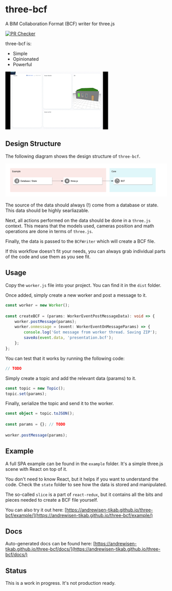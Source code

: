# three-bcf

A BIM Collaboration Format (BCF) writer for three.js

[![PR Checker](https://github.com/andrewisen-tikab/three-bcf/actions/workflows/pr.yml/badge.svg)](https://github.com/andrewisen-tikab/three-bcf/actions/workflows/pr.yml)

three-bcf is:

-   Simple
-   Opinionated
-   Powerful

![Example](./resources/example.gif?raw=true)

## Design Structure

The following diagram shows the design structure of `three-bcf`.

![Design](./resources/design.png?raw=true)

The source of the data should always (!) come from a database or state.
This data should be highly searliazable.

Next, all actions performed on the data should be done in a `three.js` context.
This means that the models used, cameras position and math operations are done in terms of `three.js`.

Finally, the data is passed to the `BCFWriter` which will create a BCF file.

If this workflow doesn't fit your needs, you can always grab individual parts of the code and use them as you see fit.

## Usage

Copy the `worker.js` file into your project.
You can find it in the `dist` folder.

Once added, simply create a new worker and post a message to it.

```ts
const worker = new Worker();

const createBCF = (params: WorkerEventPostMessageData): void => {
    worker.postMessage(params);
    worker.onmessage = (event: WorkerEventOnMessageParams) => {
        console.log('Got message from worker thread. Saving ZIP');
        saveAs(event.data, 'presentation.bcf');
    };
};
```

You can test that it works by running the following code:

```ts
// TODO
```

Simply create a topic and add the relevant data (params) to it.

```ts
const topic = new Topic();
topic.set(params);
```

Finally, serialize the topic and send it to the worker.

```ts
const object = topic.toJSON();

const params = {}; // TODO

worker.postMessage(params);
```

## Example

A full SPA example can be found in the `example` folder.
It's a simple three.js scene with React on top of it.

You don't need to know React, but it helps if you want to understand the code.
Check the `state` folder to see how the data is stored and manipulated.

The so-called `slice` is a part of `react-redux`, but it contains all the bits and pieces needed to create a BCF file yourself.

You can also try it out here:
[https://andrewisen-tikab.github.io/three-bcf/example/](https://andrewisen-tikab.github.io/three-bcf/example/)

## Docs

Auto-generated docs can be found here:
[https://andrewisen-tikab.github.io/three-bcf/docs/](https://andrewisen-tikab.github.io/three-bcf/docs/)

## Status

This is a work in progress. It's not production ready.
